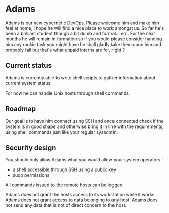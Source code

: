 Adams
=====

Adams is our new cybernetic DevOps. Please welcome him and make him feel
at home, I hope he will find a nice place to work amongst us. So far he's
been a brilliant student though a bit dumb and formal... err..
For the next months he will remain in formation so if you would please
consider handing him any rookie task you might have he shall gladly take
them upon him and probably fail but that's what unpaid interns are for, right ?

Current status
--------------

Adams is currently able to write shell scripts to gather information
about current system status.

For now he can handle Unix hosts through shell commands.

Roadmap
-------

Our goal is to have him connect using SSH and once connected check if the
system is in good shape and otherwise bring it in line with the
requirements, using shell commands just like your regular sysadmin.

Security design
---------------

You should only allow Adams what you would allow your system operators :
  - a shell accessible through SSH using a public key
  - sudo permissions

All commands issued to the remote hosts can be logged.

Adams does not grant the hosts access to its workstation while it works.
Adams does not grant access to data belonging to any host.
Adams does not send any data that is not of direct concern to the host.
